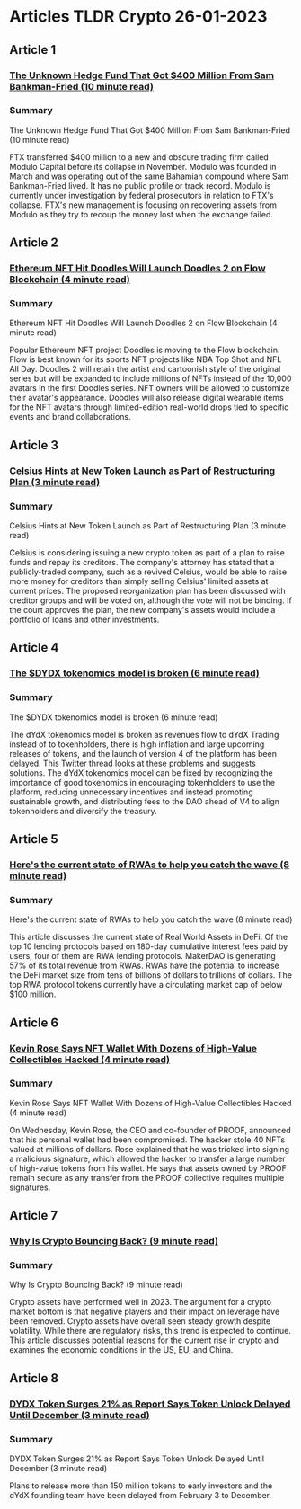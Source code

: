 # Articles TLDR Crypto 26-01-2023

## Article 1
### [The Unknown Hedge Fund That Got $400 Million From Sam Bankman-Fried (10 minute read)](https://tldr.tech)
### Summary 
 The Unknown Hedge Fund That Got $400 Million From Sam Bankman-Fried (10 minute read)

FTX transferred $400 million to a new and obscure trading firm called Modulo Capital before its collapse in November. Modulo was founded in March and was operating out of the same Bahamian compound where Sam Bankman-Fried lived. It has no public profile or track record. Modulo is currently under investigation by federal prosecutors in relation to FTX's collapse. FTX's new management is focusing on recovering assets from Modulo as they try to recoup the money lost when the exchange failed.

## Article 2
### [Ethereum NFT Hit Doodles Will Launch Doodles 2 on Flow Blockchain (4 minute read)](https://tldr.tech)
### Summary 
 Ethereum NFT Hit Doodles Will Launch Doodles 2 on Flow Blockchain (4 minute read)

Popular Ethereum NFT project Doodles is moving to the Flow blockchain. Flow is best known for its sports NFT projects like NBA Top Shot and NFL All Day. Doodles 2 will retain the artist and cartoonish style of the original series but will be expanded to include millions of NFTs instead of the 10,000 avatars in the first Doodles series. NFT owners will be allowed to customize their avatar's appearance. Doodles will also release digital wearable items for the NFT avatars through limited-edition real-world drops tied to specific events and brand collaborations.

## Article 3
### [Celsius Hints at New Token Launch as Part of Restructuring Plan (3 minute read)](https://tldr.tech)
### Summary 
 Celsius Hints at New Token Launch as Part of Restructuring Plan (3 minute read)

Celsius is considering issuing a new crypto token as part of a plan to raise funds and repay its creditors. The company's attorney has stated that a publicly-traded company, such as a revived Celsius, would be able to raise more money for creditors than simply selling Celsius' limited assets at current prices. The proposed reorganization plan has been discussed with creditor groups and will be voted on, although the vote will not be binding. If the court approves the plan, the new company's assets would include a portfolio of loans and other investments.

## Article 4
### [The $DYDX tokenomics model is broken (6 minute read)](https://tldr.tech)
### Summary 
 The $DYDX tokenomics model is broken (6 minute read)

The dYdX tokenomics model is broken as revenues flow to dYdX Trading instead of to tokenholders, there is high inflation and large upcoming releases of tokens, and the launch of version 4 of the platform has been delayed. This Twitter thread looks at these problems and suggests solutions. The dYdX tokenomics model can be fixed by recognizing the importance of good tokenomics in encouraging tokenholders to use the platform, reducing unnecessary incentives and instead promoting sustainable growth, and distributing fees to the DAO ahead of V4 to align tokenholders and diversify the treasury.

## Article 5
### [Here's the current state of RWAs to help you catch the wave (8 minute read)](https://tldr.tech)
### Summary 
 Here's the current state of RWAs to help you catch the wave (8 minute read)

This article discusses the current state of Real World Assets in DeFi. Of the top 10 lending protocols based on 180-day cumulative interest fees paid by users, four of them are RWA lending protocols. MakerDAO is generating 57% of its total revenue from RWAs. RWAs have the potential to increase the DeFi market size from tens of billions of dollars to trillions of dollars. The top RWA protocol tokens currently have a circulating market cap of below $100 million.

## Article 6
### [Kevin Rose Says NFT Wallet With Dozens of High-Value Collectibles Hacked (4 minute read)](https://tldr.tech)
### Summary 
 Kevin Rose Says NFT Wallet With Dozens of High-Value Collectibles Hacked (4 minute read)

On Wednesday, Kevin Rose, the CEO and co-founder of PROOF, announced that his personal wallet had been compromised. The hacker stole 40 NFTs valued at millions of dollars. Rose explained that he was tricked into signing a malicious signature, which allowed the hacker to transfer a large number of high-value tokens from his wallet. He says that assets owned by PROOF remain secure as any transfer from the PROOF collective requires multiple signatures.

## Article 7
### [Why Is Crypto Bouncing Back? (9 minute read)](https://tldr.tech)
### Summary 
 Why Is Crypto Bouncing Back? (9 minute read)

Crypto assets have performed well in 2023. The argument for a crypto market bottom is that negative players and their impact on leverage have been removed. Crypto assets have overall seen steady growth despite volatility. While there are regulatory risks, this trend is expected to continue. This article discusses potential reasons for the current rise in crypto and examines the economic conditions in the US, EU, and China.

## Article 8
### [DYDX Token Surges 21% as Report Says Token Unlock Delayed Until December (3 minute read)](https://tldr.tech)
### Summary 
 DYDX Token Surges 21% as Report Says Token Unlock Delayed Until December (3 minute read)

Plans to release more than 150 million tokens to early investors and the dYdX founding team have been delayed from February 3 to December.

